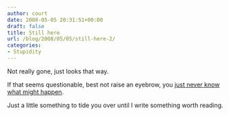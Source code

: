 ```yaml
---
author: court
date: 2008-05-05 20:31:51+00:00
draft: false
title: Still here
url: /blog/2008/05/05/still-here-2/
categories:
- Stupidity
---
```


Not really gone, just looks that way.

If that seems questionable, best not raise an eyebrow, you [just never know what might happen](http://cnews.canoe.ca/CNEWS/WeirdNews/2008/04/28/5414271-ap.html).

Just a little something to tide you over until I write something worth reading.
